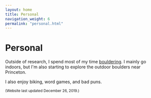 ```yaml
---
layout: home
title: Personal
navigation_weight: 6
permalink: "personal.html"
---
```


# Personal

Outside of research, I spend most of my time [bouldering](http://instagram.com/uthsav_climbs/). I mainly go indoors, but I'm also starting to explore the outdoor boulders near Princeton.  

I also enjoy biking, word games, and bad puns.

<sup>(Website last updated December 26, 2019.)</sup>